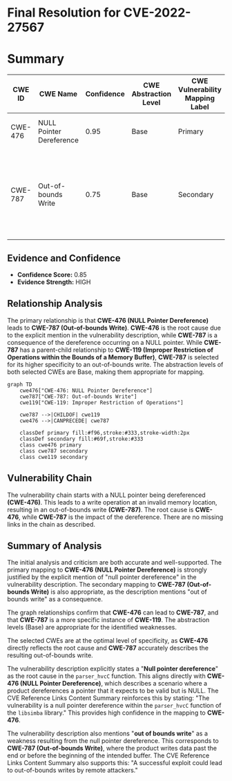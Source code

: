# Final Resolution for CVE-2022-27567

# Summary
| CWE ID | CWE Name | Confidence | CWE Abstraction Level | CWE Vulnerability Mapping Label | CWE-Vulnerability Mapping Notes |
|---|---|---|---|---|---|
| CWE-476 | NULL Pointer Dereference | 0.95 | Base | Primary | Root cause: explicit mention in description. |
| CWE-787 | Out-of-bounds Write | 0.75 | Base | Secondary | Consequence of CWE-476: dereferencing the null pointer results in a write to an unexpected memory location. |

## Evidence and Confidence

*   **Confidence Score:** 0.85
*   **Evidence Strength:** HIGH

## Relationship Analysis
The primary relationship is that **CWE-476 (NULL Pointer Dereference)** leads to **CWE-787 (Out-of-bounds Write)**. **CWE-476** is the root cause due to the explicit mention in the vulnerability description, while **CWE-787** is a consequence of the dereference occurring on a NULL pointer. While **CWE-787** has a parent-child relationship to **CWE-119 (Improper Restriction of Operations within the Bounds of a Memory Buffer)**, **CWE-787** is selected for its higher specificity to an out-of-bounds write. The abstraction levels of both selected CWEs are Base, making them appropriate for mapping.

```mermaid
graph TD
    cwe476["CWE-476: NULL Pointer Dereference"]
    cwe787["CWE-787: Out-of-bounds Write"]
    cwe119["CWE-119: Improper Restriction of Operations"]

    cwe787 -->|CHILDOF| cwe119
    cwe476 -->|CANPRECEDE| cwe787

    classDef primary fill:#f96,stroke:#333,stroke-width:2px
    classDef secondary fill:#69f,stroke:#333
    class cwe476 primary
    class cwe787 secondary
    class cwe119 secondary
```

## Vulnerability Chain
The vulnerability chain starts with a NULL pointer being dereferenced **(CWE-476)**. This leads to a write operation at an invalid memory location, resulting in an out-of-bounds write **(CWE-787)**. The root cause is **CWE-476**, while **CWE-787** is the impact of the dereference. There are no missing links in the chain as described.

## Summary of Analysis
The initial analysis and criticism are both accurate and well-supported. The primary mapping to **CWE-476 (NULL Pointer Dereference)** is strongly justified by the explicit mention of "null pointer dereference" in the vulnerability description. The secondary mapping to **CWE-787 (Out-of-bounds Write)** is also appropriate, as the description mentions "out of bounds write" as a consequence.

The graph relationships confirm that **CWE-476** can lead to **CWE-787**, and that **CWE-787** is a more specific instance of **CWE-119**. The abstraction levels (Base) are appropriate for the identified weaknesses.

The selected CWEs are at the optimal level of specificity, as **CWE-476** directly reflects the root cause and **CWE-787** accurately describes the resulting out-of-bounds write.

The vulnerability description explicitly states a "**Null pointer dereference**" as the root cause in the `parser_hvcC` function. This aligns directly with **CWE-476 (NULL Pointer Dereference)**, which describes a scenario where a product dereferences a pointer that it expects to be valid but is NULL. The CVE Reference Links Content Summary reinforces this by stating: "The vulnerability is a null pointer dereference within the `parser_hvcC` function of the `libsimba` library." This provides high confidence in the mapping to **CWE-476**.

The vulnerability description also mentions "**out of bounds write**" as a weakness resulting from the null pointer dereference. This corresponds to **CWE-787 (Out-of-bounds Write)**, where the product writes data past the end or before the beginning of the intended buffer. The CVE Reference Links Content Summary also supports this: "A successful exploit could lead to out-of-bounds writes by remote attackers."
